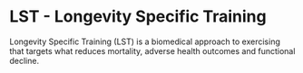 # LST - Longevity Specific Training
Longevity Specific Training (LST) is a biomedical approach to exercising that targets what reduces mortality, adverse health outcomes and functional decline.
